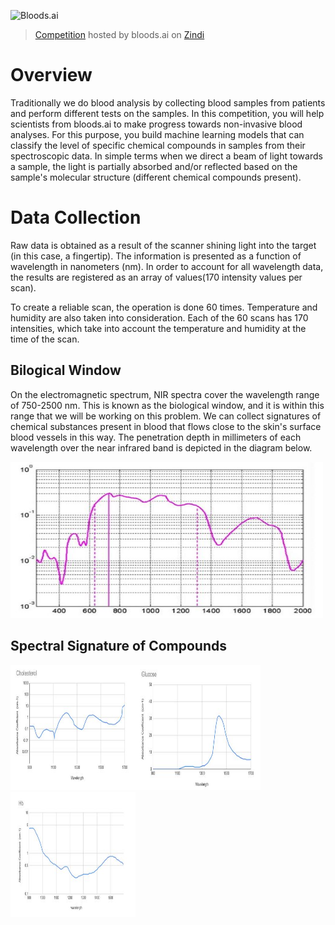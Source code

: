 ![Bloods.ai](https://zindpublic.blob.core.windows.net/public/uploads/image_attachment/image/1026/54f4e853-d513-4328-bfcd-b9069d0c8636.png)
> [Competition](https://zindi.africa/competitions/bloodsai-blood-spectroscopy-classification-challenge) hosted by bloods.ai on [Zindi](https://zindi.africa)

# Overview
Traditionally we do blood analysis by collecting blood samples from patients and perform different tests on the samples. In this competition, you will help scientists from bloods.ai to make progress towards non-invasive blood analyses.
For this purpose, you build machine learning models that can classify the level of specific chemical compounds in samples from their spectroscopic data. In simple terms when we direct a beam of light towards a sample, the light is partially absorbed and/or reflected based on the sample's molecular structure (different chemical compounds present).

# Data Collection
Raw data is obtained as a result of the scanner shining light into the target (in this case, a fingertip). The information is presented as a function of wavelength in nanometers (nm). In order to account for all wavelength data, the results are registered as an array of values(170 intensity values per scan).

To create a reliable scan, the operation is done 60 times. Temperature and humidity are also taken into consideration. Each of the 60 scans has 170 intensities, which take into account the temperature and humidity at the time of the scan.

## Bilogical Window
On the electromagnetic spectrum, NIR spectra cover the wavelength range of 750-2500 nm. This is known as the biological window, and it is within this range that we will be working on this problem. We can collect signatures of chemical substances present in blood that flows close to the skin's surface blood vessels in this way. The penetration depth in millimeters of each wavelength over the near infrared band is depicted in the diagram below.

<img src="https://github.com/blackhat-coder/Blood-Spectroscopy/blob/master/imgs/Biologicalwindow.JPG" width="500" height="250">
 
## Spectral Signature of Compounds
<img src="https://github.com/blackhat-coder/Blood-Spectroscopy/blob/master/imgs/cholesterol.JPG" width="200" height="200"><img src="https://github.com/blackhat-coder/Blood-Spectroscopy/blob/master/imgs/Glucose.JPG" width="200" height="200"><img src="https://github.com/blackhat-coder/Blood-Spectroscopy/blob/master/imgs/hemoglobin.JPG" width="200" height="200">
  

